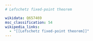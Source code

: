 ```yaml
---
# Lefschetz fixed-point theorem

wikidata: Q657469
msc_classification: 54
wikipedia_links:
  - "[[Lefschetz fixed-point theorem]]"
---
```

